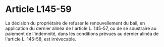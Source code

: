 # Article L145-59

La décision du propriétaire de refuser le renouvellement du bail, en application du dernier alinéa de l'article L. 145-57, ou de se soustraire au paiement de l'indemnité, dans les conditions prévues au dernier alinéa de l'article L. 145-58, est irrévocable.
